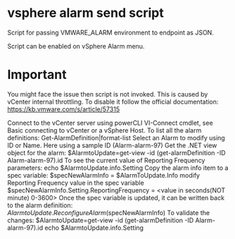 # vsphere alarm send script

Script for passing VMWARE_ALARM environment to endpoint as JSON.

Script can be enabled on vSphere Alarm menu.

# Important

You might face the issue then script is not invoked. This is caused by vCenter  internal throttling. To disable it follow the official documentation: https://kb.vmware.com/s/article/57315

Connect to the vCenter server using powerCLI VI-Connect cmdlet, see Basic connecting to vCenter or a vSphere Host. 
To list all the alarm definitions:
Get-AlarmDefinition|format-list
Select an Alarm to modify using ID or Name. Here using a sample ID (Alarm-alarm-97)
Get the .NET view object for the alarm:
$AlarmtoUpdate=get-view -id (get-alarmDefinition -ID Alarm-alarm-97).id
To see the current value of Reporting Frequency parameters:
echo $AlarmtoUpdate.info.Setting
Copy the alarm info item to a spec variable:
$specNewAlarmInfo = $AlarmToUpdate.Info
modify Reporting Frequency value in the spec variable 
$specNewAlarmInfo.Setting.ReportingFrequency = <value in seconds(NOT minute) 0-3600>
Once the spec variable is updated, it can be written back to the alarm definition:
$AlarmtoUpdate.ReconfigureAlarm($specNewAlarmInfo)
To validate the changes:
$AlarmtoUpdate=get-view -id (get-alarmDefinition -ID Alarm-alarm-97).id
echo $AlarmtoUpdate.info.Setting
